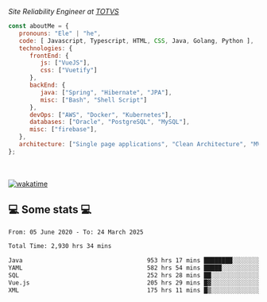 <p><em>Site Reliability Engineer at <a href="https://www.totvs.com/">TOTVS</a></br>
</em></p>


```javascript
const aboutMe = {
   pronouns: "Ele" | "he",
   code: [ Javascript, Typescript, HTML, CSS, Java, Golang, Python ],
   technologies: {
      frontEnd: {
         js: ["VueJS"],
         css: ["Vuetify"]
      },
      backEnd: {
         java: ["Spring", "Hibernate", "JPA"],
         misc: ["Bash", "Shell Script"]
      },
      devOps: ["AWS", "Docker", "Kubernetes"],
      databases: ["Oracle", "PostgreSQL", "MySQL"],
      misc: ["firebase"],
   },
   architecture: ["Single page applications", "Clean Architecture", "MVC", "Microservices"],
};
```
</br></br>
[![wakatime](https://wakatime.com/badge/user/a3a8ed06-d304-4d6b-bc86-4adc418cdea7.svg)](https://wakatime.com/@a3a8ed06-d304-4d6b-bc86-4adc418cdea7)
<h2>💻 Some stats 💻</h2>

<!--START_SECTION:waka-->

```txt
From: 05 June 2020 - To: 24 March 2025

Total Time: 2,930 hrs 34 mins

Java                                   953 hrs 17 mins ████████░░░░░░░░░░░░░░░░░   32.53 %
YAML                                   582 hrs 54 mins █████░░░░░░░░░░░░░░░░░░░░   19.89 %
SQL                                    252 hrs 28 mins ██░░░░░░░░░░░░░░░░░░░░░░░   08.62 %
Vue.js                                 205 hrs 29 mins █▓░░░░░░░░░░░░░░░░░░░░░░░   07.01 %
XML                                    175 hrs 11 mins █▒░░░░░░░░░░░░░░░░░░░░░░░   05.98 %
```

<!--END_SECTION:waka-->
